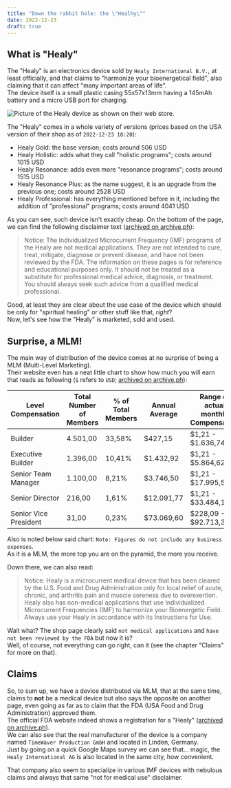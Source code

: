 ```yaml
---
title: "Down the rabbit hole: the \"Healhy\""
date: 2022-12-23
draft: true
---
```


## What is "Healy"

The "Healy" is an electronics device sold by `Healy International B.V.`, at least officially, and that claims to "harmonize your bioenergetical field", also claiming that it can affect "many important areas of life".  
The device itself is a small plastic casing 55x57x13mm having a 145mAh battery and a micro USB port for charging.

![Picture of the Healy device as shown on their web store.](https://bm.777.tf/wb/healy/healy_02-1.jpg)

The "Healy" comes in a whole variety of versions (prices based on the USA version of their shop as of `2022-12-23 18:20`):

 - Healy Gold: the base version; costs around 506 USD
 - Healy Holistic: adds what they call "holistic programs"; costs around 1015 USD
 - Healy Resonance: adds even more "resonance programs"; costs around 1515 USD
 - Healy Resonance Plus: as the name suggest, it is an upgrade from the previous one; costs around 2528 USD
 - Healy Professional: has everything mentioned before in it, including the addition of "professional" programs; costs around 4041 USD

As you can see, such device isn't exactly cheap. On the bottom of the page, we can find the following disclaimer text ([archived on archive.ph](https://archive.ph/zzgUF)):

> Notice: The Individualized Microcurrent Frequency (IMF) programs of the Healy are not medical applications. They are not intended to cure, treat, mitigate, diagnose or prevent disease, and have not been reviewed by the FDA. The information on these pages is for reference and educational purposes only. It should not be treated as a substitute for professional medical advice, diagnosis, or treatment. You should always seek such advice from a qualified medical professional.

Good, at least they are clear about the use case of the device which should be only for "spiritual healing" or other stuff like that, *right*?  
Now, let's see how the "Healy" is marketed, sold and used.

## Surprise, a MLM!

The main way of distribution of the device comes at no surprise of being a MLM (Multi-Level Marketing).  
Their website even has a neat little chart to show how much you will earn that reads as following (`$` refers to `USD`; [archived on archive.ph](https://archive.ph/c3Vxo)):

| Level Compensation    | Total Number of Members | % of Total Members | Annual Average | Range of actual monthly Compensation |
| --------------------- | ----------------------- | ------------------ | -------------- | ------------------------------------ |
| Builder               | 4.501,00                | 33,58%             | $427,15        | $1,21 - $1.636,74                    |
| Executive Builder     | 1.396,00                | 10,41%             | $1.432,92      | $1,21 - $5.864,62                    |
| Senior Team Manager   | 1.100,00                | 8,21%              | $3.746,50      | $1,21 - $17.995,58                   |
| Senior Director       | 216,00                  | 1,61%              | $12.091,77     | $1,21 - $33.484,18                   |
| Senior Vice President | 31,00                   | 0,23%              | $73.069,60     | $228,09 - $92.713,30                 |

Also is noted below said chart: `Note: Figures do not include any business expenses`.  
As it is a MLM, the more top you are on the pyramid, the more you receive.

Down there, we can also read:

> Notice: Healy is a microcurrent medical device that has been cleared by the U.S. Food and Drug Administration only for local relief of acute, chronic, and arthritis pain and muscle soreness due to overexertion. Healy also has non-medical applications that use Individualized Microcurrent Frequencies (IMF) to harmonize your Bioenergetic Field. Always use your Healy in accordance with its Instructions for Use.

Wait what? The shop page clearly said `not medical applications` and `have not been reviewed by the FDA` but now it is?  
Well, of course, not everything can go right, can it (see the chapter "Claims" for more on that).

## Claims

So, to sum up, we have a device distributed via MLM, that at the same time, claims to **not** be a medical device but also says the opposite on another page, even going as far as to claim that the FDA (USA Food and Drug Administration) approved them.  
The official FDA website indeed shows a registration for a "Healy" ([archived on archive.ph](https://archive.ph/2BxXm)).  
We can also see that the real manufacturer of the device is a company named `TimeWaver Production GmbH` and located in Linden, Germany.  
Just by going on a quick Google Maps survey we can see that... magic, the `Healy International AG` is also located in the same city, how convenient.

That company also seem to specialize in various IMF devices with nebulous claims and always that same "not for medical use" disclaimer.

